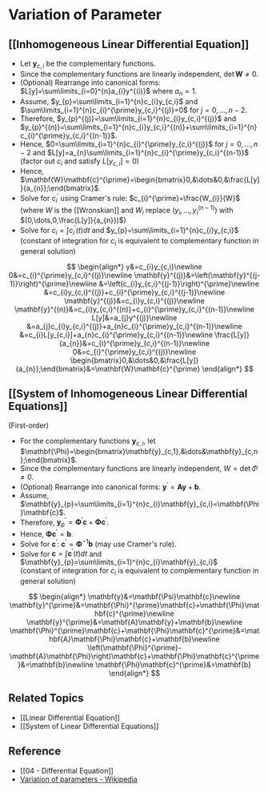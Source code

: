 # Variation of Parameter

## [[Inhomogeneous Linear Differential Equation]]

- Let $\mathbf{y}_{c,i}$ be the complementary functions.
- Since the complementary functions are linearly independent, $\det\mathbf{W}\ne0$.
- (Optional) Rearrange into canonical forms: $L[y]=\sum\limits_{i=0}^{n}a_{i}y^{(i)}$ where $a_{n}=1$.
- Assume, $y_{p}=\sum\limits_{i=1}^{n}c_{i}y_{c,i}$ and $\sum\limits_{i=1}^{n}c_{i}^{\prime}y_{c,i}^{(j)}=0$ for $j=0,\dots,n-2$.
- Therefore, $y_{p}^{(j)}=\sum\limits_{i=1}^{n}c_{i}y_{c,i}^{(j)}$ and $y_{p}^{(n)}=\sum\limits_{i=1}^{n}c_{i}y_{c,i}^{(n)}+\sum\limits_{i=1}^{n}c_{i}^{\prime}y_{c,i}^{(n-1)}$.
- Hence, $0=\sum\limits_{i=1}^{n}c_{i}^{\prime}y_{c,i}^{(j)}$ for $j=0,\dots,n-2$ and $L[y]=a_{n}\sum\limits_{i=1}^{n}c_{i}^{\prime}y_{c,i}^{(n-1)}$  
  (factor out $c_{i}$ and satisfy $L[y_{c,i}]=0$)
- Hence, $\mathbf{W}\mathbf{c}^{\prime}=\begin{bmatrix}0,&\dots&0,&\frac{L[y]}{a_{n}};\end{bmatrix}$.
- Solve for $c_{i}^{\prime}$ using Cramer's rule: $c_{i}^{\prime}=\frac{W_{i}}{W}$  
  (where $W$ is the [[Wronskian]] and $W_{i}$ replace $(y_{i},\dots,y_{i}^{(n-1)})$ with $(0,\dots,0,\frac{L[y]}{a_{n}})$)
- Solve for $c_{i}=\int c_{i}^{\prime}(t)dt$ and $y_{p}=\sum\limits_{i=1}^{n}c_{i}y_{c,i}$  
  (constant of integration for $c_{i}$ is equivalent to complementary function in general solution)

$$
\begin{align*}
y&=c_{i}y_{c,i}\newline
0&=c_{i}^{\prime}y_{c,i}^{(j)}\newline
\mathbf{y}^{(j)}&=\left(\mathbf{y}^{(j-1)}\right)^{\prime}\newline
&=\left(c_{i}y_{c,i}^{(j-1)}\right)^{\prime}\newline
&=c_{i}y_{c,i}^{(j)}+c_{i}^{\prime}y_{c,i}^{(j-1)}\newline
\mathbf{y}^{(j)}&=c_{i}y_{c,i}^{(j)}\newline
\mathbf{y}^{(n)}&=c_{i}y_{c,i}^{(n)}+c_{i}^{\prime}y_{c,i}^{(n-1)}\newline
L[y]&=a_{j}y^{(j)}\newline
&=a_{j}c_{i}y_{c,i}^{(j)}+a_{n}c_{i}^{\prime}y_{c,i}^{(n-1)}\newline
&=c_{i}L[y_{c,i}]+a_{n}c_{i}^{\prime}y_{c,i}^{(n-1)}\newline
\frac{L[y]}{a_{n}}&=c_{i}^{\prime}y_{c,i}^{(n-1)}\newline
0&=c_{i}^{\prime}y_{c,i}^{(j)}\newline
\begin{bmatrix}0,&\dots&0,&\frac{L[y]}{a_{n}};\end{bmatrix}&=\mathbf{W}\mathbf{c}^{\prime}
\end{align*}
$$

## [[System of Inhomogeneous Linear Differential Equations]]

(First-order)

- For the complementary functions $\mathbf{y}_{c,i}$, let $\mathbf{\Phi}=\begin{bmatrix}\mathbf{y}_{c,1},&\dots&\mathbf{y}_{c,n};\end{bmatrix}$.
- Since the complementary functions are linearly independent, $W=\det\Phi\ne0$.
- (Optional) Rearrange into canonical forms: $\mathbf{y}^{\prime}=\mathbf{A}\mathbf{y}+\mathbf{b}$.
- Assume, $\mathbf{y}_{p}=\sum\limits_{i=1}^{n}c_{i}\mathbf{y}_{c,i}=\mathbf{\Phi}\mathbf{c}$.
- Therefore, $\mathbf{y}_{p}^{\prime}=\mathbf{\Phi}^{\prime}\mathbf{c}+\mathbf{\Phi}\mathbf{c}^{\prime}$.
- Hence, $\mathbf{\Phi}\mathbf{c}^{\prime}=\mathbf{b}$.
- Solve for $\mathbf{c}^{\prime}$: $\mathbf{c}^{\prime}=\mathbf{\Phi}^{-1}\mathbf{b}$ (may use Cramer's rule).
- Solve for $\mathbf{c}=\int \mathbf{c}^{\prime}(t)dt$ and $\mathbf{y}_{p}=\sum\limits_{i=1}^{n}c_{i}\mathbf{y}_{c,i}$  
  (constant of integration for $c_{i}$ is equivalent to complementary function in general solution)

$$
\begin{align*}
\mathbf{y}&=\mathbf{\Psi}\mathbf{c}\newline
\mathbf{y}^{\prime}&=\mathbf{\Phi}^{\prime}\mathbf{c}+\mathbf{\Phi}\mathbf{c}^{\prime}\newline
\mathbf{y}^{\prime}&=\mathbf{A}\mathbf{y}+\mathbf{b}\newline
\mathbf{\Phi}^{\prime}\mathbf{c}+\mathbf{\Phi}\mathbf{c}^{\prime}&=\mathbf{A}\mathbf{\Phi}\mathbf{c}+\mathbf{b}\newline
\left(\mathbf{\Phi}^{\prime}-\mathbf{A}\mathbf{\Phi}\right)\mathbf{c}+\mathbf{\Phi}\mathbf{c}^{\prime}&=\mathbf{b}\newline
\mathbf{\Phi}\mathbf{c}^{\prime}&=\mathbf{b}
\end{align*}
$$

## Related Topics

- [[Linear Differential Equation]]
- [[System of Linear Differential Equations]]

## Reference

- [[04 - Differential Equation]]
- [Variation of parameters - Wikipedia](https://en.wikipedia.org/wiki/Variation_of_parameters)
